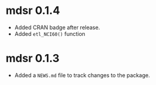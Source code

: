 # mdsr 0.1.4

* Added CRAN badge after release.
* Added `etl_NCI60()` function

# mdsr 0.1.3

* Added a `NEWS.md` file to track changes to the package.



